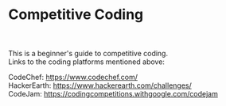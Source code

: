 <h1>Competitive Coding</h1>
<br><br>
This is a beginner's guide to competitive coding.
<br>
Links to the coding platforms mentioned above:

CodeChef: https://www.codechef.com/
<br>
HackerEarth: https://www.hackerearth.com/challenges/
<br>
CodeJam: https://codingcompetitions.withgoogle.com/codejam
